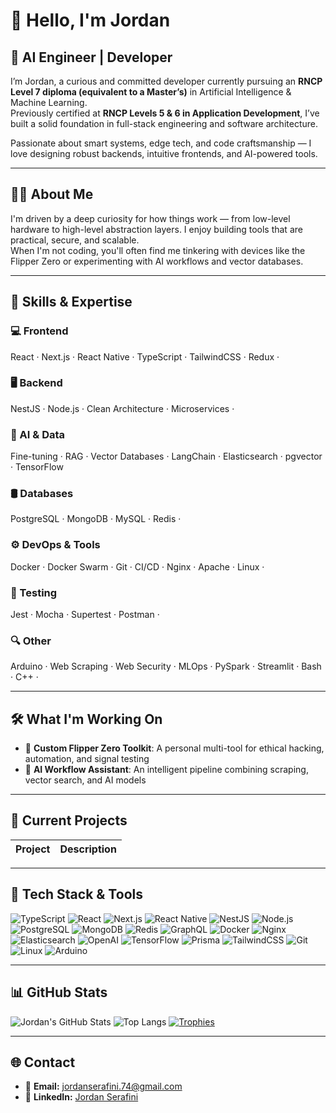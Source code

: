 # 👋 Hello, I'm Jordan

## 🧠 AI Engineer | Developer

I’m Jordan, a curious and committed developer currently pursuing an **RNCP Level 7 diploma (equivalent to a Master’s)** in Artificial Intelligence & Machine Learning.  
Previously certified at **RNCP Levels 5 & 6 in Application Development**, I’ve built a solid foundation in full-stack engineering and software architecture.

Passionate about smart systems, edge tech, and code craftsmanship — I love designing robust backends, intuitive frontends, and AI-powered tools.

---

## 🧑‍💻 About Me

I'm driven by a deep curiosity for how things work — from low-level hardware to high-level abstraction layers. I enjoy building tools that are practical, secure, and scalable.  
When I'm not coding, you'll often find me tinkering with devices like the Flipper Zero or experimenting with AI workflows and vector databases.

---

## 🔧 Skills & Expertise

### 💻 Frontend  
React · Next.js · React Native · TypeScript · TailwindCSS · Redux ·

### 🖥️ Backend  
NestJS · Node.js · Clean Architecture · Microservices ·

### 🧠 AI & Data  
Fine-tuning · RAG · Vector Databases · LangChain · Elasticsearch · pgvector · TensorFlow

### 🛢️ Databases  
PostgreSQL · MongoDB · MySQL · Redis ·

### ⚙️ DevOps & Tools  
Docker · Docker Swarm · Git · CI/CD · Nginx · Apache · Linux ·

### 🧪 Testing  
Jest · Mocha · Supertest · Postman ·

### 🔍 Other  
Arduino · Web Scraping · Web Security · MLOps · PySpark · Streamlit · Bash · C++ · 

---

## 🛠️ What I'm Working On

- 🐙 **Custom Flipper Zero Toolkit**: A personal multi-tool for ethical hacking, automation, and signal testing  
- 🤖 **AI Workflow Assistant**: An intelligent pipeline combining scraping, vector search, and AI models  

---

## 🧩 Current Projects

| Project | Description |
|--------|-------------|

---

## 🚀 Tech Stack & Tools

![TypeScript](https://img.shields.io/badge/-TypeScript-007ACC?logo=typescript&logoColor=white)
![React](https://img.shields.io/badge/-React-61DAFB?logo=react&logoColor=black)
![Next.js](https://img.shields.io/badge/-Next.js-000000?logo=next.js&logoColor=white)
![React Native](https://img.shields.io/badge/-React%20Native-61DAFB?logo=react&logoColor=black)
![NestJS](https://img.shields.io/badge/-NestJS-E0234E?logo=nestjs&logoColor=white)
![Node.js](https://img.shields.io/badge/-Node.js-339933?logo=node.js&logoColor=white)
![PostgreSQL](https://img.shields.io/badge/-PostgreSQL-336791?logo=postgresql&logoColor=white)
![MongoDB](https://img.shields.io/badge/-MongoDB-47A248?logo=mongodb&logoColor=white)
![Redis](https://img.shields.io/badge/-Redis-DC382D?logo=redis&logoColor=white)
![GraphQL](https://img.shields.io/badge/-GraphQL-E10098?logo=graphql&logoColor=white)
![Docker](https://img.shields.io/badge/-Docker-2496ED?logo=docker&logoColor=white)
![Nginx](https://img.shields.io/badge/-Nginx-009639?logo=nginx&logoColor=white)
![Elasticsearch](https://img.shields.io/badge/-Elasticsearch-005571?logo=elasticsearch&logoColor=white)
![OpenAI](https://img.shields.io/badge/-OpenAI-412991?logo=openai&logoColor=white)
![TensorFlow](https://img.shields.io/badge/-TensorFlow-FF6F00?logo=tensorflow&logoColor=white)
![Prisma](https://img.shields.io/badge/-Prisma-2D3748?logo=prisma&logoColor=white)
![TailwindCSS](https://img.shields.io/badge/-TailwindCSS-06B6D4?logo=tailwind-css&logoColor=white)
![Git](https://img.shields.io/badge/-Git-F05032?logo=git&logoColor=white)
![Linux](https://img.shields.io/badge/-Linux-FCC624?logo=linux&logoColor=black)
![Arduino](https://img.shields.io/badge/-Arduino-00979D?logo=arduino&logoColor=white)

---

## 📊 GitHub Stats

![Jordan's GitHub Stats](https://github-readme-stats.vercel.app/api?username=JordanSerafini&show_icons=true&theme=radical&cache_seconds=1800)
![Top Langs](https://github-readme-stats.vercel.app/api/top-langs/?username=JordanSerafini&layout=compact&theme=radical)
[![Trophies](https://github-profile-trophy.vercel.app/?username=JordanSerafini&theme=onedark)](https://github.com/ryo-ma/github-profile-trophy)

---

## 🌐 Contact

- 📧 **Email:** [jordanserafini.74@gmail.com](mailto:jordanserafini.74@gmail.com)  
- 💼 **LinkedIn:** [Jordan Serafini](https://fr.linkedin.com/in/jordan-serafini-63b9b2177)
